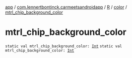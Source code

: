 [app](../../../index.md) / [com.lennertbontinck.carmeetsandroidapp](../../index.md) / [R](../index.md) / [color](index.md) / [mtrl_chip_background_color](./mtrl_chip_background_color.md)

# mtrl_chip_background_color

`static val mtrl_chip_background_color: `[`Int`](https://kotlinlang.org/api/latest/jvm/stdlib/kotlin/-int/index.html)
`static val mtrl_chip_background_color: `[`Int`](https://kotlinlang.org/api/latest/jvm/stdlib/kotlin/-int/index.html)